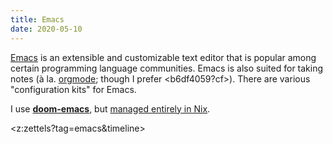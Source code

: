 ```yaml
---
title: Emacs
date: 2020-05-10
---
```


[Emacs](https://www.gnu.org/software/emacs/) is an extensible and customizable
text editor that is popular among certain programming language communities.
Emacs is also suited for taking notes (à la. [orgmode](https://orgmode.org/);
though I prefer <b6df4059?cf>). There are various "configuration kits" for Emacs. 

I use [**doom-emacs**](https://github.com/hlissner/doom-emacs), but [managed entirely in Nix](https://github.com/srid/nix-config/tree/master/nix/emacs).

<z:zettels?tag=emacs&timeline>
